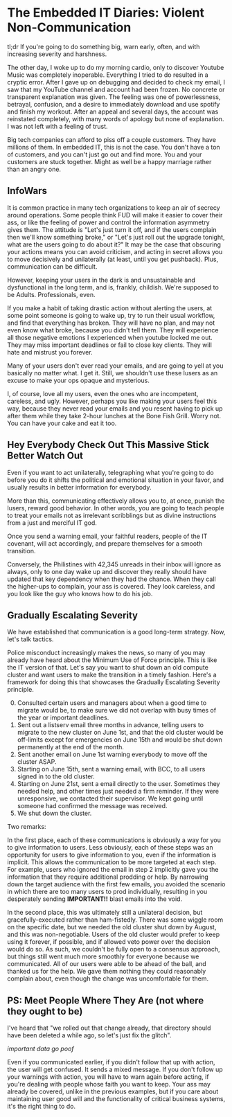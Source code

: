 # The Embedded IT Diaries: Violent Non-Communication

tl;dr If you're going to do something big, warn early, often, and with increasing severity and harshness.

The other day, I woke up to do my morning cardio, only to discover Youtube Music was completely inoperable.
Everything I tried to do resulted in a cryptic error.
After I gave up on debugging and decided to check my email, I saw that my YouTube channel and account had been frozen.
No concrete or transparent explanation was given.
The feeling was one of powerlessness, betrayal, confusion, and a desire to immediately download and use spotify and finish my workout.
After an appeal and several days, the account was reinstated completely, with many words of apology but none of explanation.
I was not left with a feeling of trust.

Big tech companies can afford to piss off a couple customers.
They have millions of them.
In embedded IT, this is not the case.
You don't have a ton of customers, and you can't just go out and find more.
You and your customers are stuck together.
Might as well be a happy marriage rather than an angry one.

## InfoWars

It is common practice in many tech organizations to keep an air of secrecy around operations.
Some people think FUD will make it easier to cover their ass, or like the feeling of power and control the information asymmetry gives them.
The attitude is "Let's just turn it off, and if the users complain then we'll know something broke," or "Let's just roll out the upgrade tonight, what are the users going to do about it?"
It may be the case that obscuring your actions means you can avoid criticism, and acting in secret allows you to move decisively and unilaterally (at least, until you get pushback).
Plus, communication can be difficult.

However, keeping your users in the dark is and unsustainable and dysfunctional in the long term, and is, frankly, childish.
We're supposed to be Adults. Professionals, even.

If you make a habit of taking drastic action without alerting the users, at some point someone is going to wake up, try to run their usual workflow, and find that everything has broken.
They will have no plan, and may not even know what broke, because you didn't tell them.
They will experience all those negative emotions I experienced when youtube locked me out. 
They may miss important deadlines or fail to close key clients.
They will hate and mistrust you forever.

Many of your users don't ever read your emails, and are going to yell at you basically no matter what.
I get it.
Still, we shouldn't use these lusers as an excuse to make your ops opaque and mysterious.

I, of course, love all my users, even the ones who are incompetent, careless, and ugly.
However, perhaps you like making your users feel this way, because they never read your emails and you resent having to pick up after them while they take 2-hour lunches at the Bone Fish Grill.
Worry not. You can have your cake and eat it too.

## Hey Everybody Check Out This Massive Stick Better Watch Out

Even if you want to act unilaterally, telegraphing what you're going to do before you do it shifts the political and emotional situation in your favor, and usually results in better information for everybody.

More than this, communicating effectively allows you to, at once, punish the lusers, reward good behavior.
In other words, you are going to teach people to treat your emails not as irrelevant scribblings but as divine instructions from a just and merciful IT god.

Once you send a warning email, your faithful readers, people of the IT covenant, will act accordingly, and prepare themselves for a smooth transition.

Conversely, the Philistines with 42,345 unreads in their inbox will ignore as always, only to one day wake up and discover they really should have updated that key dependency when they had the chance.
When they call the higher-ups to complain, your ass is covered. 
They look careless, and you look like the guy who knows how to do his job.

## Gradually Escalating Severity

We have established that communication is a good long-term strategy.
Now, let's talk tactics.

Police misconduct increasingly makes the news, so many of you may already have heard about the Minimum Use of Force principle.
This is like the IT version of that.
Let's say you want to shut down an old compute cluster and want users to make the transition in a timely fashion.
Here's a framework for doing this that showcases the Gradually Escalating Severity principle.

0. Consulted certain users and managers about when a good time to migrate would be, to make sure we did not overlap with busy times of the year or important deadlines.
1. Sent out a listserv email three months in advance, telling users to migrate to the new cluster on June 1st, and that the old cluster would be off-limits except for emergencies on June 15th and would be shut down permanently at the end of the month.
2. Sent another email on June 1st warning everybody to move off the cluster ASAP.
3. Starting on June 15th, sent a warning email, with BCC, to all users signed in to the old cluster.
4. Starting on June 21st, sent a email directly to the user. Sometimes they needed help, and other times just needed a firm reminder. If they were unresponsive, we contacted their supervisor. We kept going until someone had confirmed the message was received. 
5. We shut down the cluster. 

Two remarks:

In the first place, each of these communications is obviously a way for you to give information to users.
Less obviously, each of these steps was an opportunity for users to give information to you, even if the information is implicit.
This allows the communication to be more targeted at each step.
For example, users who ignored the email in step 2 implicitly gave you the information that they require additional prodding or help.
By narrowing down the target audience with the first few emails, you avoided the scenario in which there are too many users to prod individually, resulting in you desperately sending **IMPORTANT!!** blast emails into the void.

In the second place, this was ultimately still a unilateral decision, but gracefully-executed rather than ham-fistedly.
There was some wiggle room on the specific date, but we needed the old cluster shut down by August, and this was non-negotiable.
Users of the old cluster would prefer to keep using it forever, if possible, and if allowed veto power over the decision would do so. 
As such, we couldn't be fully open to a consensus approach, but things still went much more smoothly for everyone because we communicated.
All of our users were able to be ahead of the ball, and thanked us for the help.
We gave them nothing they could reasonably complain about, even though the change was uncomfortable for them.

## PS: Meet People Where They Are (not where they ought to be)

I've heard that "we rolled out that change already, that directory should have been deleted a while ago, so let's just fix the glitch".

*important data go poof*

Even if you communicated earlier, if you didn't follow that up with action, the user will get confused. It sends a mixed message.
If you don't follow up your warnings with action, you will have to warn again before acting, if you're dealing with people whose faith you want to keep.
Your ass may already be covered, unlike in the previous examples, but if you care about maintaining user good will and the functionality of critical business systems, it's the right thing to do.
